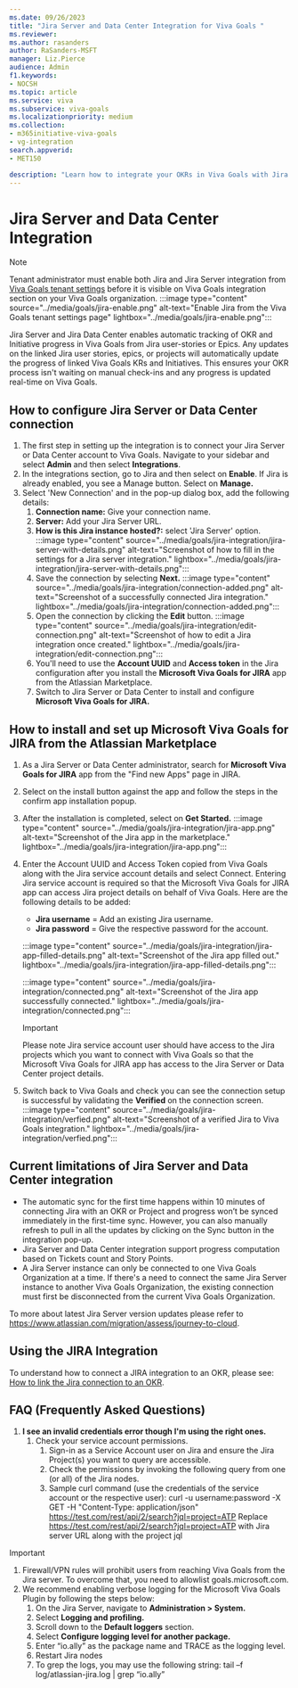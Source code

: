 ```yaml
---
ms.date: 09/26/2023
title: "Jira Server and Data Center Integration for Viva Goals "
ms.reviewer: 
ms.author: rasanders
author: RaSanders-MSFT
manager: Liz.Pierce
audience: Admin
f1.keywords:
- NOCSH
ms.topic: article
ms.service: viva
ms.subservice: viva-goals
ms.localizationpriority: medium
ms.collection:  
- m365initiative-viva-goals
- vg-integration
search.appverid:
- MET150

description: "Learn how to integrate your OKRs in Viva Goals with Jira servers and data centers."
---
```


# Jira Server and Data Center Integration

> [!NOTE]
> Tenant administrator must enable both Jira and Jira Server integration from [Viva Goals tenant settings](vg-integrations-administration-overview.md) before it is visible on Viva Goals integration section on your Viva Goals organization.
> :::image type="content" source="../media/goals/jira-enable.png" alt-text="Enable Jira from the Viva Goals tenant settings page" lightbox="../media/goals/jira-enable.png":::

Jira Server and Jira Data Center enables automatic tracking of OKR and Initiative progress in Viva Goals from Jira user-stories or Epics. Any updates on the linked Jira user stories, epics, or projects will automatically update the progress of linked Viva Goals KRs and Initiatives. This ensures your OKR process isn't waiting on manual check-ins and any progress is updated real-time on Viva Goals.

## How to configure Jira Server or Data Center connection 

1. The first step in setting up the integration is to connect your Jira Server or Data Center account to Viva Goals. Navigate to your sidebar and select **Admin** and then select **Integrations**.
1. In the integrations section, go to Jira and then select on **Enable**. If Jira is already enabled, you see a Manage button. Select on **Manage.** 
1. Select 'New Connection' and in the pop-up dialog box, add the following details:
    1. **Connection name:** Give your connection name.  
    1. **Server:** Add your Jira Server URL.  
    1. **How is this Jira instance hosted?:** select 'Jira Server' option.
    :::image type="content" source="../media/goals/jira-integration/jira-server-with-details.png" alt-text="Screenshot of how to fill in the settings for a Jira server integration." lightbox="../media/goals/jira-integration/jira-server-with-details.png":::
    1. Save the connection by selecting **Next.**
    :::image type="content" source="../media/goals/jira-integration/connection-added.png" alt-text="Screenshot of a successfully connected Jira integration." lightbox="../media/goals/jira-integration/connection-added.png":::
    1. Open the connection by clicking the **Edit** button.
    :::image type="content" source="../media/goals/jira-integration/edit-connection.png" alt-text="Screenshot of how to edit a Jira integration once created." lightbox="../media/goals/jira-integration/edit-connection.png":::
    1. You'll need to use the **Account UUID** and **Access token** in the Jira configuration after you install the **Microsoft Viva Goals for JIRA** app from the Atlassian Marketplace. 
    1. Switch to Jira Server or Data Center to install and configure **Microsoft Viva Goals for JIRA.**

## How to install and set up Microsoft Viva Goals for JIRA from the Atlassian Marketplace

1. As a Jira Server or Data Center administrator, search for **Microsoft Viva Goals for JIRA** app from the "Find new Apps" page in JIRA.
1. Select on the install button against the app and follow the steps in the confirm app installation popup. 
1. After the installation is completed, select on **Get Started.**
    :::image type="content" source="../media/goals/jira-integration/jira-app.png" alt-text="Screenshot of the Jira app in the marketplace." lightbox="../media/goals/jira-integration/jira-app.png":::
1. Enter the Account UUID and Access Token copied from Viva Goals along with the Jira service account details and select Connect. Entering Jira service account is required so that the Microsoft Viva Goals for JIRA app can access Jira project details on behalf of Viva Goals. Here are the following details to be added: 
    - **Jira username** = Add an existing Jira username.  
    - **Jira password** = Give the respective password for the account.

    :::image type="content" source="../media/goals/jira-integration/jira-app-filled-details.png" alt-text="Screenshot of the Jira app filled out." lightbox="../media/goals/jira-integration/jira-app-filled-details.png"::: 
    
    :::image type="content" source="../media/goals/jira-integration/connected.png" alt-text="Screenshot of the Jira app successfully connected." lightbox="../media/goals/jira-integration/connected.png":::

   > [!IMPORTANT]
   > Please note Jira service account user should have access to the Jira projects which you want to connect with Viva Goals so that the Microsoft Viva Goals for JIRA app has access to the Jira Server or Data Center project details.

5. Switch back to Viva Goals and check you can see the connection setup is successful by validating the **Verified** on the connection screen.
    :::image type="content" source="../media/goals/jira-integration/verfied.png" alt-text="Screenshot of a verified Jira to Viva Goals integration." lightbox="../media/goals/jira-integration/verfied.png"::: 

## Current limitations of Jira Server and Data Center integration

- The automatic sync for the first time happens within 10 minutes of connecting Jira with an OKR or Project and progress won’t be synced immediately in the first-time sync. However, you can also manually refresh to pull in all the updates by clicking on the Sync button in the integration pop-up.  
- Jira Server and Data Center integration support progress computation based on Tickets count and Story Points. 
- A Jira Server instance can only be connected to one Viva Goals Organization at a time. If there's a need to connect the same Jira Server instance to another Viva Goals Organization, the existing connection must first be disconnected from the current Viva Goals Organization.

To more about latest Jira Server version updates please refer to https://www.atlassian.com/migration/assess/journey-to-cloud.

## Using the JIRA Integration 

To understand how to connect a JIRA integration to an OKR, please see: [How to link the Jira connection to an OKR](jira-integration.md).

## FAQ (Frequently Asked Questions)

1. **I see an invalid credentials error though I'm using the right ones.**
    1. Check your service account permissions. 
        1. Sign-in as a Service Account user on Jira and ensure the Jira Project(s) you want to query are accessible. 
        1. Check the permissions by invoking the following query from one (or all) of the Jira nodes. 
        1. Sample curl command (use the credentials of the service account or the respective user): curl -u username:password -X GET -H "Content-Type: application/json" https://test.com/rest/api/2/search?jql=project=ATP Replace https://test.com/rest/api/2/search?jql=project=ATP with Jira server URL along with the project jql 

> [!IMPORTANT]
> 1. Firewall/VPN rules will prohibit users from reaching Viva Goals from the Jira server. To overcome that, you need to allowlist goals.microsoft.com. 
>1. We recommend enabling verbose logging for the Microsoft Viva Goals Plugin by following the steps below: 
>    1. On the Jira Server, navigate to **Administration > System.**
>    1. Select **Logging and profiling.**
>    1. Scroll down to the **Default loggers** section.
>    1. Select **Configure logging level for another package.** 
>    1. Enter “io.ally” as the package name and TRACE as the logging level.
>    1. Restart Jira nodes
>    1. To grep the logs, you may use the following string: tail –f log/atlassian-jira.log | grep “io\.ally”
